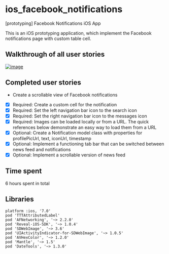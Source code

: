 ios_facebook_notifications
==========================

[prototyping] Facebook Notifications iOS App

This is an iOS prototyping application, which implement the Facebook notifications page with custom table cell.

## Walkthrough of all user stories

[![image](https://raw.githubusercontent.com/wiki/stanleyhlng/ios_facebook_notifications/assets/ios_facebook_notifications.gif)](https://raw.githubusercontent.com/wiki/stanleyhlng/ios_facebook_notifications/assets/ios_facebook_notifications.gif)

## Completed user stories

 * Create a scrollable view of Facebook notifications
  * [x] Required: Create a custom cell for the notification
  * [x] Required: Set the left navigation bar icon to the search icon
  * [x] Required: Set the right navigation bar icon to the messages icon
  * [x] Required: Images can be loaded locally or from a URL. The quick references below demonstrate an easy way to load them from a URL
  * [x] Optional: Create a Notification model class with properties for profilePicUrl, text, iconUrl, timestamp
  * [x] Optional: Implement a functioning tab bar that can be switched between news feed and notifications
  * [x] Optional: Implement a scrollable version of news feed

## Time spent
6 hours spent in total


## Libraries
```
platform :ios, '7.0'
pod 'TTTAttributedLabel'
pod 'AFNetworking', '~> 2.2.0'
pod 'Reveal-iOS-SDK', '~> 1.0.4'
pod 'SDWebImage', '~> 3.6'
pod 'UIActivityIndicator-for-SDWebImage', '~> 1.0.5'
pod 'AVHexColor', '~> 1.2.0'
pod 'Mantle', '~> 1.5'
pod 'DateTools', '~> 1.3.0'
```
